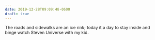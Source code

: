 ```yaml
---
date: 2019-12-28T09:09:48-0600
draft: true
---
```




The roads and sidewalks are an ice rink; today it a day to stay inside and binge watch Steven Universe with my kid.



